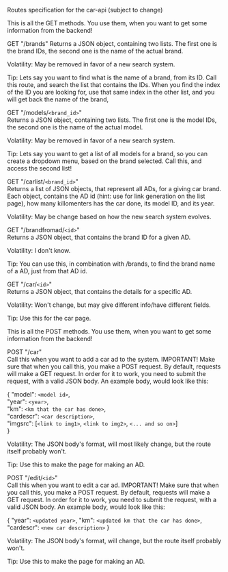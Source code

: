 Routes specification for the car-api (subject to change)

This is all the GET methods. You use them, when you want to get some information from the backend!

GET "/brands"
Returns a JSON object, containing two lists. The first one is the brand IDs, the second one is the name of the actual brand.

Volatility: May be removed in favor of a new search system.

Tip:
Lets say you want to find what is the name of a brand, from its ID. Call this route, and search the list that contains the IDs.
When you find the index of the ID you are looking for, use that same index in the other list, and you will get back the name of the brand,  

GET "/models/`<brand_id>`"<br>
Returns a JSON object, containing two lists. The first one is the model IDs, the second one is the name of the actual model.

Volatility: May be removed in favor of a new search system.

Tip:
Lets say you want to get a list of all models for a brand, so you can create a dropdown menu, based on the brand selected.
Call this, and access the second list!

GET "/carlist/`<brand_id>`"<br>
Returns a list of JSON objects, that represent all ADs, for a giving car brand. Each object, contains the AD id (hint: use for link generation on the list page), how many killomenters has the car done, its model ID, and its year. 

Volatility: May be change based on how the new search system evolves.

GET "/brandfromad/`<id>`"<br>
Returns a JSON object, that contains the brand ID for a given AD. 

Volatility: I don't know.

Tip:
You can use this, in combination with /brands, to find the brand name of a AD, just from that AD id.

GET "/car/`<id>`"<br>
Returns a JSON object, that contains the details for a specific AD.

Volatility: Won't change, but may give different info/have different fields.

Tip:
Use this for the car page.

This is all the POST methods. You use them, when you want to get some information from the backend!<br>

POST "/car"<br>
Call this when you want to add a car ad to the system. IMPORTANT! Make sure that when you call this, you make a POST request. By default, requests will make a GET request.
In order for it to work, you need to submit the request, with a valid JSON body. An example body, would look like this:

{
    "model": `<model id>`,<br>
    "year": `<year>`,<br>
    "km": `<km that the car has done>`,<br>
    "cardescr": `<car description>`,<br>
    "imgsrc": [`<link to img1>`, `<link to img2>`, `<... and so on>`]<br>
}<br>

Volatility: The JSON body's format, will most likely change, but the route itself probably won't.

Tip:
Use this to make the page for making an AD.

POST "/edit/`<id>`"<br>
Call this when you want to edit a car ad. IMPORTANT! Make sure that when you call this, you make a POST request. By default, requests will make a GET request.
In order for it to work, you need to submit the request, with a valid JSON body. An example body, would look like this:

{
    "year": `<updated year>`,
    "km": `<updated km that the car has done>`,
    "cardescr": `<new car description>`
}

Volatility: The JSON body's format, will change, but the route itself probably won't.

Tip:
Use this to make the page for making an AD.